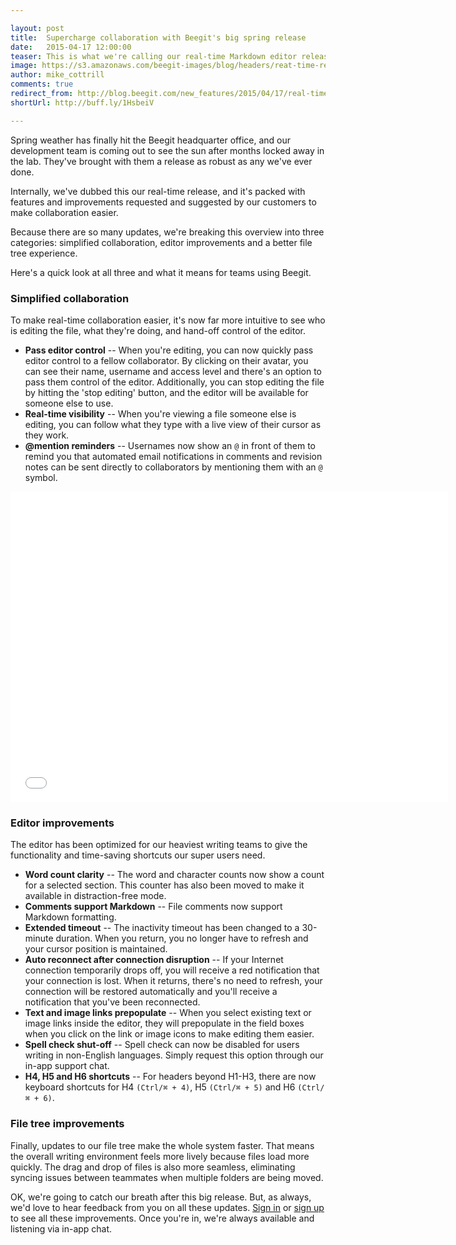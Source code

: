 ```yaml
---

layout: post
title:  Supercharge collaboration with Beegit's big spring release
date:   2015-04-17 12:00:00
teaser: This is what we're calling our real-time Markdown editor release, and it's packed with features and improvements requested and suggested by our customers
image: https://s3.amazonaws.com/beegit-images/blog/headers/reat-time-release.jpg
author: mike_cottrill
comments: true
redirect_from: http://blog.beegit.com/new_features/2015/04/17/real-time-release/
shortUrl: http://buff.ly/1HsbeiV

---
```

Spring weather has finally hit the Beegit headquarter office, and our development team is coming out to see the sun after months locked away in the lab. They've brought with them a release as robust as any we've ever done. 

Internally, we've dubbed this our real-time release, and it's packed with features and improvements requested and suggested by our customers to make collaboration easier. 

Because there are so many updates, we're breaking this overview into three categories: simplified collaboration, editor improvements and a better file tree experience. 

Here's a quick look at all three and what it means for teams using Beegit. 

### Simplified collaboration 
To make real-time collaboration easier, it's now far more intuitive to see who is editing the file, what they're doing, and hand-off control of the editor.

* **Pass editor control** -- When you're editing, you can now quickly pass editor control to a fellow collaborator. By clicking on their avatar, you can see their name, username and access level and there's an option to pass them control of the editor. Additionally, you can stop editing the file by hitting the 'stop editing' button, and the editor will be available for someone else to use. 
* **Real-time visibility** -- When you're viewing a file someone else is editing, you can follow what they type with a live view of their cursor as they work. 
* **@mention reminders** -- Usernames now show an `@` in front of them to remind you that automated email notifications in comments and revision notes can be sent directly to collaborators by mentioning them with an `@` symbol.

<iframe src="//fast.wistia.net/embed/iframe/oj6tpqo30m?videoFoam=true" allowtransparency="true" frameborder="0" scrolling="no" class="wistia_embed" name="wistia_embed" allowfullscreen mozallowfullscreen webkitallowfullscreen oallowfullscreen msallowfullscreen width="700" height="497"></iframe><script src="//fast.wistia.net/assets/external/E-v1.js"></script>

### Editor improvements
The editor has been optimized for our heaviest writing teams to give the functionality and time-saving shortcuts our super users need. 

* **Word count clarity** -- The word and character counts now show a count for a selected section. This counter has also been moved to make it available in distraction-free mode.
* **Comments support Markdown** -- File comments now support Markdown formatting. 
* **Extended timeout** -- The inactivity timeout has been changed to a 30-minute duration. When you return, you no longer have to refresh and your cursor position is maintained.
* **Auto reconnect after connection disruption** -- If your Internet connection temporarily drops off, you will receive a red notification that your connection is lost. When it returns, there's no need to refresh, your connection will be restored automatically and you'll receive a notification that you've been reconnected. 
* **Text and image links prepopulate** -- When you select existing text or image links inside the editor, they will prepopulate in the field boxes when you click on the link or image icons to make editing them easier. 
* **Spell check shut-off** -- Spell check can now be disabled for users writing in non-English languages. Simply request this option through our in-app support chat.
* **H4, H5 and H6 shortcuts** -- For headers beyond H1-H3, there are now keyboard shortcuts for H4 `(Ctrl/⌘ + 4)`, H5 `(Ctrl/⌘ + 5)` and H6 `(Ctrl/⌘ + 6)`.

### File tree improvements 
Finally, updates to our file tree make the whole system faster. That means the overall writing environment feels more lively because files load more quickly. The drag and drop of files is also more seamless, eliminating syncing issues between teammates when multiple folders are being moved. 

OK, we're going to catch our breath after this big release. But, as always, we'd love to hear feedback from you on all these updates. [Sign in](https://beegit.com/login) or [sign up](https://beegit.com/signup) to see all these improvements. Once you're in, we're always available and listening via in-app chat. 
